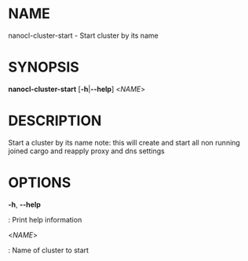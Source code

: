 NAME
====

nanocl-cluster-start - Start cluster by its name

SYNOPSIS
========

**nanocl-cluster-start** \[**-h**\|**\--help**\] \<*NAME*\>

DESCRIPTION
===========

Start a cluster by its name note: this will create and start all non
running joined cargo and reapply proxy and dns settings

OPTIONS
=======

**-h**, **\--help**

:   Print help information

\<*NAME*\>

:   Name of cluster to start
